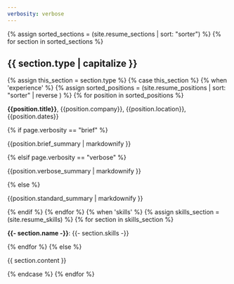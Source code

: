```yaml
---
verbosity: verbose
---
```


{% assign sorted_sections = (site.resume_sections | sort: "sorter") %}
{% for section in sorted_sections %}
<h2>{{ section.type | capitalize }}</h2>
{% assign this_section = section.type %}
  {% case this_section %}
    {% when 'experience' %}
      {% assign sorted_positions = (site.resume_positions | sort: "sorter" | reverse ) %}
      {% for position in sorted_positions %}
        <p><strong>{{position.title}}</strong>, {{position.company}}, {{position.location}}, {{position.dates}}</p>
        {% if page.verbosity == "brief" %}
          <p>{{position.brief_summary | markdownify }}</p>
        {% elsif page.verbosity == "verbose" %}
          <p>{{position.verbose_summary | markdownify }}</p>
        {% else %}
          <p>{{position.standard_summary | markdownify }}</p>
        {% endif %}
      {% endfor %}
    {% when 'skills' %}
      {% assign skills_section = (site.resume_skills) %}
      {% for section in skills_section %}
        <p><strong>{{- section.name -}}</strong>:&nbsp;{{- section.skills -}}</p>
      {% endfor %}
    {% else %}
    <p>{{ section.content }}<p>
  {% endcase %}
{% endfor %}
